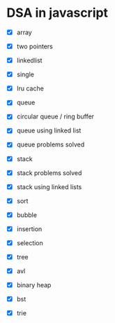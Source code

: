 # DSA in javascript

* [X]  array

  * [X]  two pointers
* [X]  linkedlist

  * [X]  single
* [X]  lru cache
* [X]  queue

  * [X]  circular queue / ring buffer
  * [X]  queue using linked list
  * [X]  queue problems solved
* [X]  stack

  * [X]  stack problems solved
  * [X]  stack using linked lists
* [X]  sort

  * [X]  bubble
  * [X]  insertion
  * [X]  selection
* [X]  tree

  * [X]  avl
  * [X]  binary heap
  * [X]  bst
  * [X]  trie
